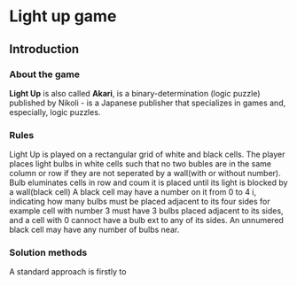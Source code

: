 # Light up game

## Introduction
### About the game 

**Light Up** is also called  **Akari**, is a binary-determination  (logic puzzle)  published by  Nikoli - is a Japanese publisher that specializes in games and, especially, logic puzzles.

### Rules
Light Up is played on a rectangular grid of white and black cells. The player places light bulbs in white cells such that no two bubles are in the same column or row if they are not seperated by a wall(with or without number). Bulb eluminates cells in row and coum it is placed until its light is blocked by a wall(black cell)
A black cell may have a number on it from 0 to 4 i, indicating how many bulbs must be placed adjacent to its four sides for example cell with number 3 must have 3 bulbs placed adjacent to its sides, and a cell with 0 cannoct have a bulb ext to any of its sides.
An unnumered black cell may have any number of bulbs near. 

### Solution methods

A standard approach is firstly to 
<!--stackedit_data:
eyJoaXN0b3J5IjpbMTUyOTQyMDY0OCwtMTU5OTg3MjMxMCwtOD
IyNTk2OTUyLDE4MTMwMTM3NDgsLTE0ODExNDU5NTUsLTEwMzg3
NzAxMDAsNDcyMDI5ODAzLDU3NTc1MTc4MCwyMDM3MDkwMzM4LC
0yNzkwNDIzNTFdfQ==
-->